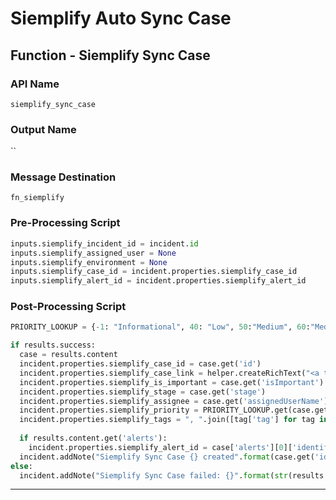 <!--
    DO NOT MANUALLY EDIT THIS FILE
    THIS FILE IS AUTOMATICALLY GENERATED WITH resilient-sdk codegen
-->

# Siemplify Auto Sync Case

## Function - Siemplify Sync Case

### API Name
`siemplify_sync_case`

### Output Name
``

### Message Destination
`fn_siemplify`

### Pre-Processing Script
```python
inputs.siemplify_incident_id = incident.id
inputs.siemplify_assigned_user = None
inputs.siemplify_environment = None
inputs.siemplify_case_id = incident.properties.siemplify_case_id
inputs.siemplify_alert_id = incident.properties.siemplify_alert_id
```

### Post-Processing Script
```python
PRIORITY_LOOKUP = {-1: "Informational", 40: "Low", 50:"Medium", 60:"Medium", 80:"High", 100:"Critical", "DEFAULT": "Medium"}

if results.success:
  case = results.content
  incident.properties.siemplify_case_id = case.get('id')
  incident.properties.siemplify_case_link = helper.createRichText("<a target='blank' href='{}'>{}</a>".format(case.get('siemplify_case_url'), case.get('title')))
  incident.properties.siemplify_is_important = case.get('isImportant')
  incident.properties.siemplify_stage = case.get('stage')
  incident.properties.siemplify_assignee = case.get('assignedUserName')
  incident.properties.siemplify_priority = PRIORITY_LOOKUP.get(case.get('priority'), str(case.get('priority')))
  incident.properties.siemplify_tags = ", ".join([tag['tag'] for tag in case.get('tags')])
  
  if results.content.get('alerts'):
    incident.properties.siemplify_alert_id = case['alerts'][0]['identifier']
  incident.addNote("Siemplify Sync Case {} created".format(case.get('id')))
else:
  incident.addNote("Siemplify Sync Case failed: {}".format(str(results.content)))
```

---


